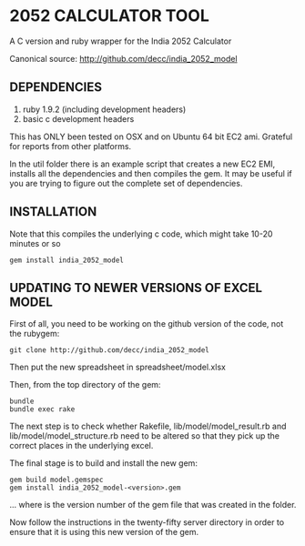 # 2052 CALCULATOR TOOL

A C version and ruby wrapper for the India 2052 Calculator

Canonical source:
http://github.com/decc/india_2052_model

## DEPENDENCIES

1. ruby 1.9.2 (including development headers)
2. basic c development headers

This has ONLY been tested on OSX and on Ubuntu 64 bit EC2 ami.
Grateful for reports from other platforms. 

In the util folder there is an example script that creates a new EC2 EMI, installs all the dependencies and then compiles the gem. It may be useful if you are trying to figure out the complete set of dependencies.

## INSTALLATION

Note that this compiles the underlying c code, which might take 10-20 minutes or so

    gem install india_2052_model
  
## UPDATING TO NEWER VERSIONS OF EXCEL MODEL

First of all, you need to be working on the github version of the code, not the rubygem:
    
    git clone http://github.com/decc/india_2052_model

Then put the new spreadsheet in spreadsheet/model.xlsx

Then, from the top directory of the gem:
  
    bundle
    bundle exec rake
  
The next step is to check whether Rakefile, lib/model/model_result.rb and lib/model/model_structure.rb need to be altered so that they
pick up the correct places in the underlying excel.
  
The final stage is to build and install the new gem:
    
    gem build model.gemspec
    gem install india_2052_model-<version>.gem 

... where <version> is the version number of the gem file that was created in the folder.
  
Now follow the instructions in the twenty-fifty server directory in order to ensure that it is using this new version of the gem.
